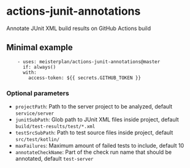 # actions-junit-annotations
Annotate JUnit XML build results on GitHub Actions build

## Minimal example
```
    - uses: meisterplan/actions-junit-annotations@master
      if: always()
      with:
        access-token: ${{ secrets.GITHUB_TOKEN }}
``` 

### Optional parameters
- `projectPath`: Path to the server project to be analyzed, default `service/server`
- `junitSubPath`: Glob path to JUnit XML files inside project, default `build/test-results/test/*.xml`
- `testSrcSubPath`: Path to test source files inside project, default `src/test/kotlin/`
- `maxFailures`: Maximum amount of failed tests to include, default 10
- `annotateCheckName`: Part of the check run name that should be annotated, default `test-server`